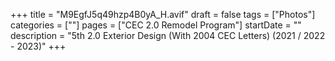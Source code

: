 +++
title = "M9EgfJ5q49hzp4B0yA_H.avif"
draft = false
tags = ["Photos"]
categories = [""]
pages = ["CEC 2.0 Remodel Program"]
startDate = ""
description = "5th 2.0 Exterior Design (With 2004 CEC Letters) (2021 / 2022 - 2023)"
+++
